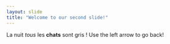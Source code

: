 ```yaml
---
layout: slide
title: "Welcome to our second slide!"
---
```

La nuit *tous* les **chats** sont gris ! 
Use the left arrow to go back!
